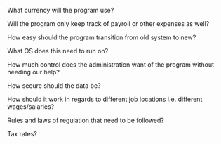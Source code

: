 What currency will the program use?

Will the program only keep track of payroll or other expenses as well?

How easy should the program transition from old system to new?

What OS does this need to run on?

How much control does the administration want of the program without 
needing our help?

How secure should the data be?

How should it work in regards to different job locations i.e. different 
wages/salaries?

Rules and laws of regulation that need to be followed?

Tax rates?
